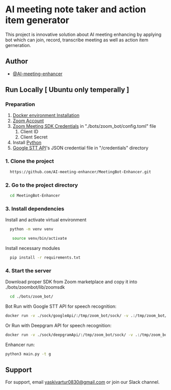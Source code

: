 
# AI meeting note taker and action item generator

This project is innovative solution about AI meeting enhancing by applying bot which can join, record, transcribe meeting as well as action item gerneration.

## Author

- [@AI-meeting-enhancer](https://www.github.com/AI-meeting-enhancer)
## Run Locally [ Ubuntu only temperally ]

### Preparation
1. [Docker environment Installation](https://www.docker.com/)
1. [Zoom Account](https://support.zoom.us/hc/en-us/articles/207278726-Plan-Types-)
1. [Zoom Meeting SDK Credentials](https://marketplace.zoom.us/) in "./bots/zoom_bot/config.toml" file
    1. Client ID
    1. Client Secret
1. Install [Python](https://www.python.org/downloads/)
1. [Google STT API](https://console.cloud.google.com/)'s JSON credential file in "/credentials" directory

### 1. Clone the project

```bash
  https://github.com/AI-meeting-enhancer/MeetingBot-Enhancer.git
```

### 2. Go to the project directory

```bash
  cd MeetingBot-Enhancer
```

### 3. Install dependencies

Install and activate virtual environment
```bash
  python -m venv venv
```
```bash
   source venv/bin/activate
```

Install necessary modules
```bash
  pip install -r requirements.txt
```

### 4. Start the server
Download proper SDK from Zoom marketplace and copy it into ./bots/zoombot/lib/zoomsdk<br>
```bash
  cd ./bots/zoom_bot/
```
Bot Run with Google STT API for speech recognition:
```bash
docker run -v ./sock/googleApi/:/tmp/zoom_bot/sock/ -v .:/tmp/zoom_bot/ zoom_bot-zoomsdk
```
Or Run with Deepgram API for speech recognition:
```bash
docker run -v ./sock/deepgramApi/:/tmp/zoom_bot/sock/ -v .:/tmp/zoom_bot/ zoom_bot-zoomsdk
```

Enhancer run:
```bash
python3 main.py -t g
```

## Support

For support, email yaskivartur0830@gmail.com or join our Slack channel.
